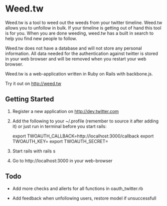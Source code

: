 Weed.tw
=======

Weed.tw is a tool to weed out the weeds from your twitter timeline. Weed.tw allows you to unfollow in bulk. If your timeline is getting out of hand this tool is for you. When you are done weeding, weed.tw has a built in search to help you find new people to follow.

Weed.tw does not have a database and will not store any personal information. All data needed for the authentication against twitter is stored in your web browser and will be removed when you restart your web browser.

Weed.tw is a web-application written in Ruby on Rails with backbone.js. 

Try it out on http://weed.tw

Getting Started
---------------

1. Register a new application on http://dev.twitter.com
2. Add the following to your ~/.profile (remember to source it after adding it) or just run in terminal before you start rails:

    export TWOAUTH_CALLBACK=http://localhost:3000/callback
    export TWOAUTH_KEY=<KEY>
    export TWOAUTH_SECRET=<SECRET>

3. Start rails with rails s
4. Go to http://localhost:3000 in your web-browser


Todo
----

* Add more checks and allerts for all functions in oauth_twitter.rb

* Add feedback when unfollowing users, restore model if unsuccessfull
